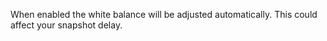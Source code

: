 When enabled the white balance will be adjusted automatically.  This could affect your snapshot delay.
